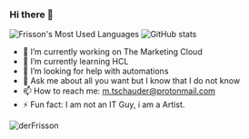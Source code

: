### Hi there 👋
![Frisson's Most Used Languages](https://github-readme-stats.vercel.app/api/top-langs/?username=derfrisson&theme=cobalt&hide=css,html,scss)
![GitHub stats](https://github-readme-stats.vercel.app/api?username=derFrisson&count_private=true&show_icons=true&locale=de&custom_title=Stats&theme=cobalt&line_height=40)

- 🔭 I’m currently working on The Marketing Cloud
- 🌱 I’m currently learning HCL
- 🤔 I’m looking for help with automations
- 💬 Ask me about all you want but I know that I do not know
- 📫 How to reach me: m.tschauder@protonmail.com
- ⚡ Fun fact: I am not an IT Guy, i am a Artist.
<p><img align="center" src="https://github-readme-streak-stats.herokuapp.com/?user=derFrisson&" alt="derFrisson" /></p>

